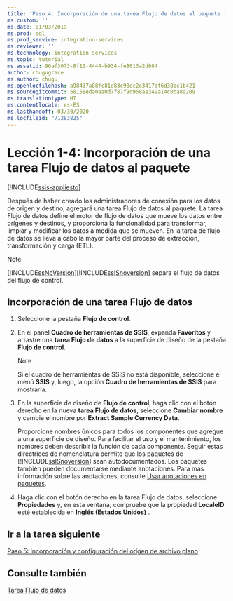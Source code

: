 ```yaml
---
title: 'Paso 4: Incorporación de una tarea Flujo de datos al paquete | Microsoft Docs'
ms.custom: ''
ms.date: 01/03/2019
ms.prod: sql
ms.prod_service: integration-services
ms.reviewer: ''
ms.technology: integration-services
ms.topic: tutorial
ms.assetid: 96af3073-8f11-4444-b934-fe8613a2d084
author: chugugrace
ms.author: chugu
ms.openlocfilehash: a98437a88fc81d83c98ec2c3417df6d38bc1b421
ms.sourcegitcommit: 58158eda0aa0d7f87f9d958ae349a14c0ba8a209
ms.translationtype: HT
ms.contentlocale: es-ES
ms.lasthandoff: 03/30/2020
ms.locfileid: "71283825"
---
```

# <a name="lesson-1-4-add-a-data-flow-task-to-the-package"></a>Lección 1-4: Incorporación de una tarea Flujo de datos al paquete

[!INCLUDE[ssis-appliesto](../includes/ssis-appliesto-ssvrpluslinux-asdb-asdw-xxx.md)]



Después de haber creado los administradores de conexión para los datos de origen y destino, agregará una tarea Flujo de datos al paquete. La tarea Flujo de datos define el motor de flujo de datos que mueve los datos entre orígenes y destinos, y proporciona la funcionalidad para transformar, limpiar y modificar los datos a medida que se mueven. En la tarea de flujo de datos se lleva a cabo la mayor parte del proceso de extracción, transformación y carga (ETL).  
  
> [!NOTE]  
> [!INCLUDE[ssNoVersion](../includes/ssnoversion-md.md)][!INCLUDE[ssISnoversion](../includes/ssisnoversion-md.md)] separa el flujo de datos del flujo de control.  
  
## <a name="add-a-data-flow-task"></a>Incorporación de una tarea Flujo de datos  
  
1.  Seleccione la pestaña **Flujo de control**.  
  
2.  En el panel **Cuadro de herramientas de SSIS**, expanda **Favoritos** y arrastre una **tarea Flujo de datos** a la superficie de diseño de la pestaña **Flujo de control**.  
  
    > [!NOTE]  
    > Si el cuadro de herramientas de SSIS no está disponible, seleccione el menú **SSIS** y, luego, la opción **Cuadro de herramientas de SSIS** para mostrarla.  

3.  En la superficie de diseño de **Flujo de control**, haga clic con el botón derecho en la nueva **tarea Flujo de datos**, seleccione **Cambiar nombre** y cambie el nombre por **Extract Sample Currency Data**.  
  
    Proporcione nombres únicos para todos los componentes que agregue a una superficie de diseño. Para facilitar el uso y el mantenimiento, los nombres deben describir la función de cada componente. Seguir estas directrices de nomenclatura permite que los paquetes de [!INCLUDE[ssISnoversion](../includes/ssisnoversion-md.md)] sean autodocumentados. Los paquetes también pueden documentarse mediante anotaciones. Para más información sobre las anotaciones, consulte [Usar anotaciones en paquetes](../integration-services/use-annotations-in-packages.md).  
  
4.  Haga clic con el botón derecho en la tarea Flujo de datos, seleccione **Propiedades** y, en esta ventana, compruebe que la propiedad **LocaleID** esté establecida en **Inglés (Estados Unidos)** .  
  
## <a name="go-to-next-task"></a>Ir a la tarea siguiente
[Paso 5: Incorporación y configuración del origen de archivo plano](../integration-services/lesson-1-5-adding-and-configuring-the-flat-file-source.md)  
  
## <a name="see-also"></a>Consulte también  
[Tarea Flujo de datos](../integration-services/control-flow/data-flow-task.md)  
  
  
  
